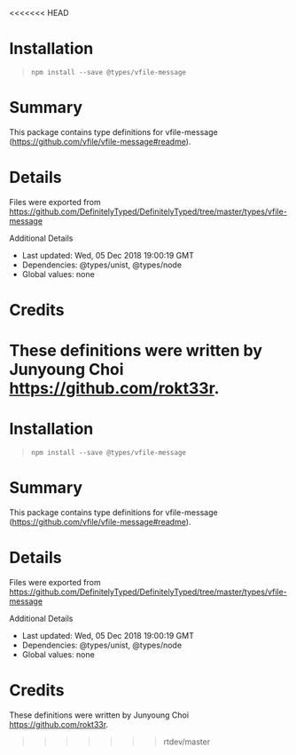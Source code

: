 <<<<<<< HEAD
# Installation
> `npm install --save @types/vfile-message`

# Summary
This package contains type definitions for vfile-message (https://github.com/vfile/vfile-message#readme).

# Details
Files were exported from https://github.com/DefinitelyTyped/DefinitelyTyped/tree/master/types/vfile-message

Additional Details
 * Last updated: Wed, 05 Dec 2018 19:00:19 GMT
 * Dependencies: @types/unist, @types/node
 * Global values: none

# Credits
These definitions were written by Junyoung Choi <https://github.com/rokt33r>.
=======
# Installation
> `npm install --save @types/vfile-message`

# Summary
This package contains type definitions for vfile-message (https://github.com/vfile/vfile-message#readme).

# Details
Files were exported from https://github.com/DefinitelyTyped/DefinitelyTyped/tree/master/types/vfile-message

Additional Details
 * Last updated: Wed, 05 Dec 2018 19:00:19 GMT
 * Dependencies: @types/unist, @types/node
 * Global values: none

# Credits
These definitions were written by Junyoung Choi <https://github.com/rokt33r>.
>>>>>>> rtdev/master
